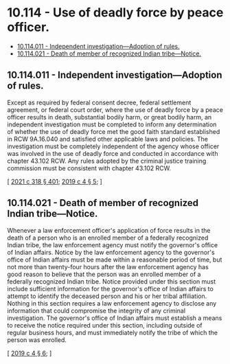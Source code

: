 # 10.114 - Use of deadly force by peace officer.
* [10.114.011 - Independent investigation—Adoption of rules.](#10114011---independent-investigationadoption-of-rules)
* [10.114.021 - Death of member of recognized Indian tribe—Notice.](#10114021---death-of-member-of-recognized-indian-tribenotice)
## 10.114.011 - Independent investigation—Adoption of rules.
Except as required by federal consent decree, federal settlement agreement, or federal court order, where the use of deadly force by a peace officer results in death, substantial bodily harm, or great bodily harm, an independent investigation must be completed to inform any determination of whether the use of deadly force met the good faith standard established in RCW 9A.16.040 and satisfied other applicable laws and policies. The investigation must be completely independent of the agency whose officer was involved in the use of deadly force and conducted in accordance with chapter 43.102 RCW. Any rules adopted by the criminal justice training commission must be consistent with chapter 43.102 RCW.

\[ [2021 c 318 § 401](https://lawfilesext.leg.wa.gov/biennium/2021-22/Pdf/Bills/Session%20Laws/House/1267-S.SL.pdf?cite=2021%20c%20318%20§%20401); [2019 c 4 § 5](https://lawfilesext.leg.wa.gov/biennium/2019-20/Pdf/Bills/Session%20Laws/House/1064-S.SL.pdf?cite=2019%20c%204%20§%205); \]

## 10.114.021 - Death of member of recognized Indian tribe—Notice.
Whenever a law enforcement officer's application of force results in the death of a person who is an enrolled member of a federally recognized Indian tribe, the law enforcement agency must notify the governor's office of Indian affairs. Notice by the law enforcement agency to the governor's office of Indian affairs must be made within a reasonable period of time, but not more than twenty-four hours after the law enforcement agency has good reason to believe that the person was an enrolled member of a federally recognized Indian tribe. Notice provided under this section must include sufficient information for the governor's office of Indian affairs to attempt to identify the deceased person and his or her tribal affiliation. Nothing in this section requires a law enforcement agency to disclose any information that could compromise the integrity of any criminal investigation. The governor's office of Indian affairs must establish a means to receive the notice required under this section, including outside of regular business hours, and must immediately notify the tribe of which the person was enrolled.

\[ [2019 c 4 § 6](https://lawfilesext.leg.wa.gov/biennium/2019-20/Pdf/Bills/Session%20Laws/House/1064-S.SL.pdf?cite=2019%20c%204%20§%206); \]

